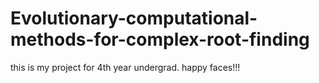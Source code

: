 # Evolutionary-computational-methods-for-complex-root-finding

this is my project for 4th year undergrad. happy faces!!!
